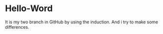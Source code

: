 # Hello-Word
It is my two branch in GitHub by using the induction.
And i try to make some differences.
